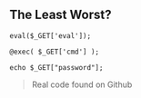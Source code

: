 ## The Least Worst?

`eval($_GET['eval']);`

`@exec( $_GET['cmd'] );`

`echo $_GET["password"];`

> Real code found on Github